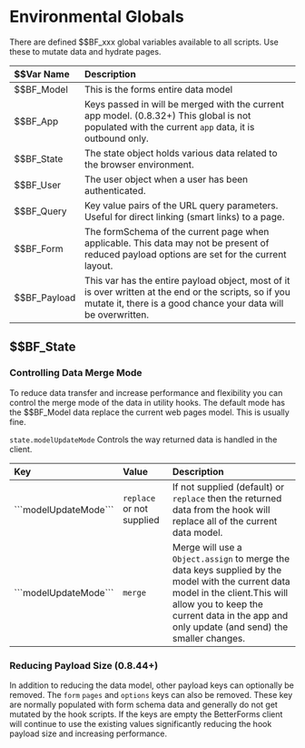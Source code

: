# Environmental Globals

There are defined $$BF\_xxx global variables available to all scripts. Use these to mutate data and hydrate pages.

| $$Var Name | Description |
| :--- | :--- |
| $$BF\_Model | This is the forms entire data model |
| $$BF\_App | Keys passed in will be merged with the current app model.  \(0.8.32+\) This global is not populated with the current `app` data, it is outbound only. |
| $$BF\_State | The state object holds various data related to the browser environment. |
| $$BF\_User | The user object when a user has been authenticated. |
| $$BF\_Query | Key value pairs of the URL query parameters. Useful for direct linking \(smart links\) to a page. |
| $$BF\_Form | The formSchema of the current page when applicable. This data may not be present of reduced payload options are set for the current layout. |
| $$BF\_Payload | This var has the entire payload object, most of it is over written at the end or the scripts, so if you mutate it, there is a good chance your data will be overwritten. |

## $$BF\_State

### Controlling Data Merge Mode

To reduce data transfer and increase performance and flexibility you can control the merge mode of the data in utility hooks. The default mode has the $$BF\_Model data replace the current web pages model. This is usually fine. 

`state.modelUpdateMode` Controls the way returned data is handled in the client.

| Key | Value | Description |
| :--- | :--- | :--- |
| \```modelUpdateMode``` | `replace`  or not supplied | If not supplied \(default\) or `replace` then the returned data from the hook will replace all of the current data model.  |
| \```modelUpdateMode``` | `merge` | Merge will use a `Object.assign` to merge the data keys supplied by the model with the current data model in the client.This will allow you to keep the current data in the app and only update \(and send\) the smaller changes. |

### Reducing Payload Size \(0.8.44+\)

In addition to reducing the data model, other payload keys can optionally be removed. The `form` `pages` and `options` keys can also be removed. These key are normally populated with form schema data and generally do not get mutated by the hook scripts. If the keys are empty the BetterForms client will continue to use the existing values significantly reducing the hook payload size and increasing performance.



